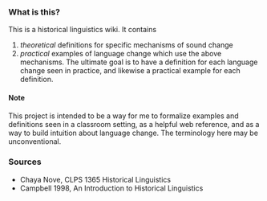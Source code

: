 ### What is this?

This is a historical linguistics wiki. It contains  
1. *theoretical* definitions for specific mechanisms of sound change  
2. *practical* examples of language change which use the above mechanisms. The ultimate goal is to have a definition for each language change seen in practice, and likewise a practical example for each definition.  

#### Note
This project is intended to be a way for me to formalize examples and definitions seen in a classroom setting, as a helpful web reference, and as a way to build intuition about language change.  The terminology here may be unconventional.

### Sources

- Chaya Nove, CLPS 1365 Historical Linguistics
- Campbell 1998, An Introduction to Historical Linguistics


